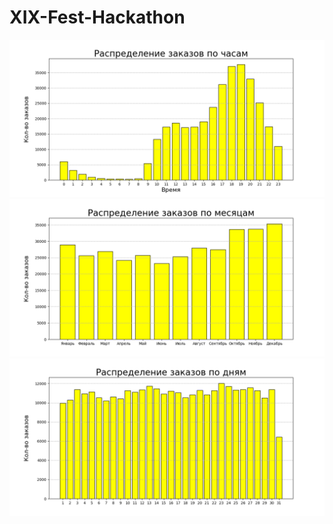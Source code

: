 # XIX-Fest-Hackathon

![Plt](https://github.com/Saltpep/XIX-Fest-Hackathon/raw/main/images/plt.png)
![plt1](https://github.com/Saltpep/XIX-Fest-Hackathon/raw/main/images/plt1.png)
![plt2](https://github.com/Saltpep/XIX-Fest-Hackathon/raw/main/images/plt2.png)
